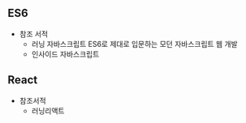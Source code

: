 ## ES6
* 참조 서적
  * 러닝 자바스크립트 ES6로 제대로 입문하는 모던 자바스크립트 웹 개발
  * 인사이드 자바스크립트
  
## React
* 참조서적
   * 러닝리액트
